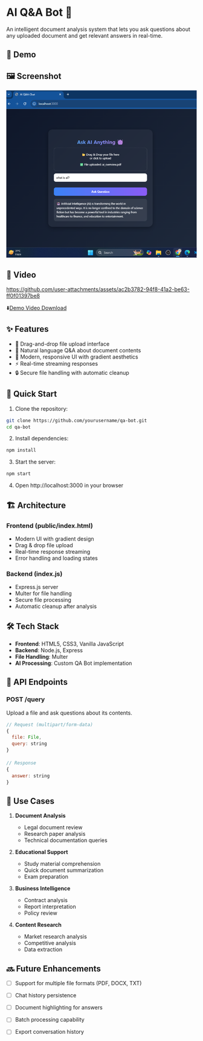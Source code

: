 # AI Q&A Bot 🤖

An intelligent document analysis system that lets you ask questions about any uploaded document and get relevant answers in real-time.

## 🔴 Demo
## 🖼️ Screenshot
![Demo Screenshot](assets/demo-v2.png)

## 🎥 Video
https://github.com/user-attachments/assets/ac2b3782-94f8-41a2-be63-ff0f01397be8

⬇️[Demo Video Download](assets/demo-v1.mp4)

## ✨ Features

- 📁 Drag-and-drop file upload interface
- 💬 Natural language Q&A about document contents
- 🎨 Modern, responsive UI with gradient aesthetics
- ⚡ Real-time streaming responses
- 🔒 Secure file handling with automatic cleanup

## 🚀 Quick Start

1. Clone the repository:
```bash
git clone https://github.com/yourusername/qa-bot.git
cd qa-bot
```

2. Install dependencies:
```bash
npm install
```

3. Start the server:
```bash
npm start
```

4. Open http://localhost:3000 in your browser

## 🏗️ Architecture

### Frontend (public/index.html)
- Modern UI with gradient design
- Drag & drop file upload
- Real-time response streaming
- Error handling and loading states

### Backend (index.js)
- Express.js server
- Multer for file handling
- Secure file processing
- Automatic cleanup after analysis

## 🛠️ Tech Stack

- **Frontend**: HTML5, CSS3, Vanilla JavaScript
- **Backend**: Node.js, Express
- **File Handling**: Multer
- **AI Processing**: Custom QA Bot implementation

## 🔄 API Endpoints

### POST /query
Upload a file and ask questions about its contents.

```javascript
// Request (multipart/form-data)
{
  file: File,
  query: string
}

// Response
{
  answer: string
}
```

## 🎯 Use Cases

1. **Document Analysis**
   - Legal document review
   - Research paper analysis
   - Technical documentation queries

2. **Educational Support**
   - Study material comprehension
   - Quick document summarization
   - Exam preparation

3. **Business Intelligence**
   - Contract analysis
   - Report interpretation
   - Policy review

4. **Content Research**
   - Market research analysis
   - Competitive analysis
   - Data extraction

## 🔜 Future Enhancements

- [ ] Support for multiple file formats (PDF, DOCX, TXT)
- [ ] Chat history persistence
- [ ] Document highlighting for answers
- [ ] Batch processing capability
- [ ] Export conversation history

